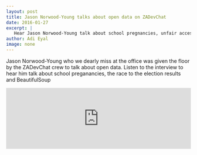 ```yaml
---
layout: post
title: Jason Norwood-Young talks about open data on ZADevChat
date: 2016-01-27
excerpt: |
   Hear Jason Norwood-Young talk about school pregnancies, unfair access to APIs and BeautifulSoup 
author: Adi Eyal
image: none
---
```


Jason Norwood-Young who we dearly miss at the office was given the floor by the ZADevChat crew to talk about open data. Listen to the interview to hear him talk about school preganancies, the race to the election results and BeautifulSoup

<iframe width="100%" height="166" scrolling="no" frameborder="no" src="https://w.soundcloud.com/player/?url=https%3A//api.soundcloud.com/tracks/243943621&amp;color=ff5500&amp;auto_play=false&amp;hide_related=false&amp;show_comments=true&amp;show_user=true&amp;show_reposts=false"></iframe>
